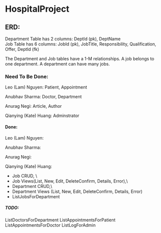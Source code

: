 # HospitalProject

## ERD:
Department Table has 2 columns: DeptId (pk), DeptName\
Job Table has 6 columns: JobId (pk), JobTitle, Responsibility, Qualification, Offer, DeptId (fk)

The Department and Job tables have a 1-M relationships. A job belongs to one department. A department can have many jobs.

### Need To Be Done:

Leo (Lam) Nguyen: Patient, Appointment

Anubhav Sharma: Doctor, Department

Anurag Negi: Article, Author

Qianying (Kate) Huang: Adminstrator 


#### Done:
Leo (Lam) Nguyen:

Anubhav Sharma:

Anurag Negi:

Qianying (Kate) Huang: 
- Job CRUD, \
- Job Views(List, New, Edit, DeleteConfirm, Details, Error),\
- Department CRUD,\
- Department Views (List, New, Edit, DeleteConfirm, Details, Error)
- ListJobsForDepartment

##### TODO:
ListDoctorsForDepartment
ListAppointmentsForPatient
ListAppointmentsForDoctor
ListLogForAdmin





